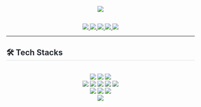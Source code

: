 <p align='center'>
    <img src="https://capsule-render.vercel.app/api?type=waving&color=auto&height=300&section=header&text=yujin's%20github&fontSize=90&animation=fadeIn&fontAlignY=38&desc=Welcome%20my%20Profile!&descAlignY=53&descAlign=72"/>
</p>

<div align='center'>
    <br/>
  
  <!-- Notion (포트폴리오 페이지) -->
  <a href="https://ring-smell-323.notion.site/YOOJIN-s-Portfolio-1bc0624fa4f6800caca5ff5da1e4aea3">
    <img src="https://img.shields.io/badge/Portfolio-EED095?style=for-the-badge&logo=Notion&logoColor=black"/>
  </a>

  <!-- Velog -->
  <a href="https://velog.io/@yujindeang_/posts">
    <img src="https://img.shields.io/badge/Velog-2ECC71?style=for-the-badge&logo=Velog&logoColor=white"/>
  </a>

  <!-- GitHub 메인 -->
  <a href="https://github.com/yujining3827/yujining3827">
    <img src="https://img.shields.io/badge/GitHub-181717?style=for-the-badge&logo=GitHub&logoColor=white"/>
  </a>

  <!-- Instagram #1 -->
  <a href="https://www.instagram.com/yujindeang_/">
    <img src="https://img.shields.io/badge/Instagram%20-ECB5F0?style=for-the-badge&logo=Instagram&logoColor=black"/>
  </a>

  <!-- Instagram #2 -->
  <a href="https://www.instagram.com/greedy_ujin/">
    <img src="https://img.shields.io/badge/Instagram%20(study)-E4405F?style=for-the-badge&logo=Instagram&logoColor=white"/>
  </a>

  ---
</div>

<!-- STACKS -->
<div style="text-align: left;">
    <h2 style="border-bottom: 1px solid #d8dee4; color: #282d33;">🛠️ Tech Stacks</h2>
    <br> 
    <div align="center">
        <img src="https://img.shields.io/badge/Figma-F24E1E?style=flat&logo=Figma&logoColor=white">
        <img src="https://img.shields.io/badge/Notion-000000?style=flat&logo=Notion&logoColor=white">
        <img src="https://img.shields.io/badge/Discord-5865F2?style=flat&logo=Discord&logoColor=white">
        <br/>
        <img src="https://img.shields.io/badge/MySQL-4479A1?style=flat&logo=MySQL&logoColor=white">
        <img src="https://img.shields.io/badge/C-A8B9CC?style=flat&logo=C&logoColor=white">
        <img src="https://img.shields.io/badge/C++-00599C?style=flat&logo=C%2B%2B&logoColor=white">
        <img src="https://img.shields.io/badge/Python-3776AB?style=flat&logo=Python&logoColor=white">
        <img src="https://img.shields.io/badge/Java-007396?style=flat&logo=java&logoColor=white">
        <br/>
        <img src="https://img.shields.io/badge/Django-092E20?style=flat&logo=Django&logoColor=white">
        <img src="https://img.shields.io/badge/Android-3DDC84?style=flat&logo=Android&logoColor=white">
        <img src="https://img.shields.io/badge/SpringBoot-6DB33F?style=flat&logo=SpringBoot&logoColor=white">
        <br/>
    </div>
</div>

<!-- Top Langs -->
<div align="center">
    <img src="https://github-readme-stats.vercel.app/api/top-langs/?username=yujining3827&layout=compact&theme=tokyonight" />
</div>

<!--

[![Anurag's GitHub stats](https://github-readme-stats.vercel.app/api?username=yujining3827)](https://github.com/yujining3827/github-readme-stats)

-->
